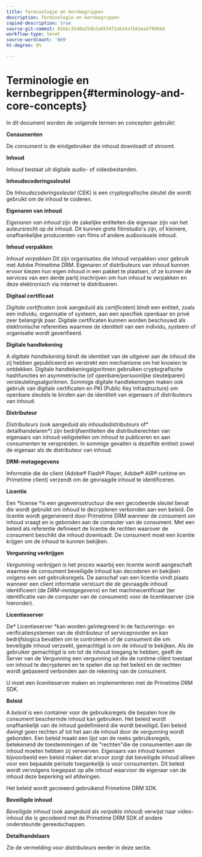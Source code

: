 ```yaml
---
title: Terminologie en kernbegrippen
description: Terminologie en kernbegrippen
copied-description: true
source-git-commit: 02ebc3548a254b2a6554f1ab34afbb3ea5f09bb8
workflow-type: tm+mt
source-wordcount: '669'
ht-degree: 0%

---
```


# Terminologie en kernbegrippen{#terminology-and-core-concepts}

In dit document worden de volgende termen en concepten gebruikt:

**Consumenten**

De *consument* is de eindgebruiker die inhoud downloadt of stroomt.

**Inhoud**

*Inhoud* bestaat uit digitale audio- of videobestanden.

**Inhoudscoderingssleutel**

De *Inhoudscoderingssleutel* (CEK) is een cryptografische sleutel die wordt gebruikt om de inhoud te coderen.

**Eigenaren van inhoud**

*Eigenaren van inhoud* zijn de zakelijke entiteiten die eigenaar zijn van het auteursrecht op de inhoud. Dit kunnen grote filmstudio&#39;s zijn, of kleinere, onafhankelijke producenten van films of andere audiovisuele inhoud.

**Inhoud verpakken**

*Inhoud verpakken* Dit zijn organisaties die inhoud verpakken voor gebruik met Adobe Primetime DRM. Eigenaren of distributeurs van inhoud kunnen ervoor kiezen hun eigen inhoud in een pakket te plaatsen, of ze kunnen de services van een derde partij inschrijven om hun inhoud te verpakken en deze elektronisch via internet te distribueren.

**Digitaal certificaat**

*Digitale certificaten* (ook aangeduid als *certificaten*) bindt een entiteit, zoals een individu, organisatie of systeem, aan een specifiek openbaar en privé zeer belangrijk paar. Digitale certificaten kunnen worden beschouwd als elektronische referenties waarmee de identiteit van een individu, systeem of organisatie wordt geverifieerd.

**Digitale handtekening**

A *digitale handtekening* bindt de identiteit van de uitgever aan de inhoud die zij hebben gepubliceerd en verstrekt een mechanisme om het knoeien te ontdekken. Digitale handtekeningalgoritmen gebruiken cryptografische hashfuncties en asymmetrische (of openbare/persoonlijke sleutelparen) versleutelingsalgoritmen. Sommige digitale handtekeningen maken ook gebruik van digitale certificaten en PKI (Public Key Infrastructure) om openbare sleutels te binden aan de identiteit van eigenaars of distributeurs van inhoud.

**Distributeur**

*Distributeurs* (ook aangeduid als *inhoudsdistributeurs* of* detailhandelaren*) zijn bedrijfsentiteiten die distributierechten van eigenaars van inhoud veiligstellen om inhoud te publiceren en aan consumenten te verspreiden. In sommige gevallen is dezelfde entiteit zowel de eigenaar als de distributeur van inhoud.

**DRM-metagegevens**

Informatie die de client (Adobe® Flash® Player, Adobe® AIR® runtime en Primetime client) verzendt om de gevraagde inhoud te identificeren.

**Licentie**

Een *license *is een gegevensstructuur die een gecodeerde sleutel bevat die wordt gebruikt om inhoud te decrypteren verbonden aan een beleid. De licentie wordt gegenereerd door Primetime DRM wanneer de consument om inhoud vraagt en is gebonden aan de computer van de consument. Met een beleid als referentie definieert de licentie de rechten waarover de consument beschikt die inhoud downloadt. De consument moet een licentie krijgen om de inhoud te kunnen bekijken.

**Vergunning verkrijgen**

*Vergunning verkrijgen* is het proces waarbij een licentie wordt aangeschaft waarmee de consument beveiligde inhoud kan decoderen en bekijken volgens een set gebruiksregels. De aanschaf van een licentie vindt plaats wanneer een client informatie verstuurt die de gevraagde inhoud identificeert (de *DRM-metagegevens*) en het machinecertificaat (ter identificatie van de computer van de consument) voor de licentieserver (zie hieronder).

**Licentieserver**

De* Licentieserver *kan worden geïntegreerd in de facturerings- en verificatiesystemen van de distributeur of serviceprovider en kan bedrijfslogica bevatten om te controleren of de consument die om beveiligde inhoud verzoekt, gemachtigd is om de inhoud te bekijken. Als de gebruiker gemachtigd is om tot de inhoud toegang te hebben, geeft de Server van de Vergunning een vergunning uit die de runtime cliënt toestaat om inhoud te decrypteren en te spelen die op het beleid en de rechten wordt gebaseerd verbonden aan de rekening van de consument.

U moet een licentieserver maken en implementeren met de Primetime DRM SDK.

**Beleid**

A *beleid* is een container voor de gebruiksregels die bepalen hoe de consument beschermde inhoud kan gebruiken. Het beleid wordt onafhankelijk van de inhoud gedefinieerd die wordt beveiligd. Een beleid dwingt geen rechten af tot het aan de inhoud door de vergunning wordt gebonden. Een beleid maakt een lijst van de reeks gebruiksregels, betekenend de toestemmingen of de &quot;rechten&quot;die de consumenten aan de inhoud moeten hebben zij verwerven. Eigenaars van inhoud kunnen bijvoorbeeld een beleid maken dat ervoor zorgt dat beveiligde inhoud alleen voor een bepaalde periode toegankelijk is voor consumenten. Dit beleid wordt vervolgens toegepast op alle inhoud waarvoor de eigenaar van de inhoud deze beperking wil afdwingen.

Het beleid wordt gecreeerd gebruikend Primetime DRM SDK.

**Beveiligde inhoud**

*Beveiligde inhoud* (ook aangeduid als *verpakte inhoud*) verwijst naar video-inhoud die is gecodeerd met de Primetime DRM SDK of andere ondersteunde gereedschappen.

**Detailhandelaars**

Zie de vermelding voor *distributeurs* eerder in deze sectie.
